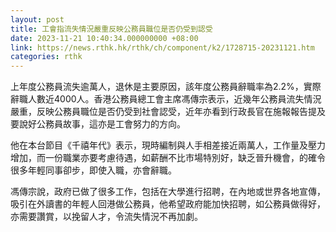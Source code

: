 ```yaml
---
layout: post
title: 工會指流失情況嚴重反映公務員職位是否仍受到認受
date: 2023-11-21 10:40:34.000000000 +08:00
link: https://news.rthk.hk/rthk/ch/component/k2/1728715-20231121.htm
categories: rthk
---
```


上年度公務員流失逾萬人，退休是主要原因，該年度公務員辭職率為2.2%，實際辭職人數近4000人。香港公務員總工會主席馮傳宗表示，近幾年公務員流失情況嚴重，反映公務員職位是否仍受到社會認受，近年亦看到行政長官在施報報告提及要說好公務員故事，這亦是工會努力的方向。

他在本台節目《千禧年代》表示，現時編制與人手相差接近兩萬人，工作量及壓力增加，而一份職業亦要考慮待遇，如薪酬不比市場特別好，缺乏晉升機會，的確令很多年輕同事卻步，即使入職，亦會辭職。

馮傳宗說，政府已做了很多工作，包括在大學進行招聘，在內地或世界各地宣傳，吸引在外讀書的年輕人回港做公務員，他希望政府能加快招聘，如公務員做得好，亦需要讚賞，以挽留人才，令流失情況不再加劇。

